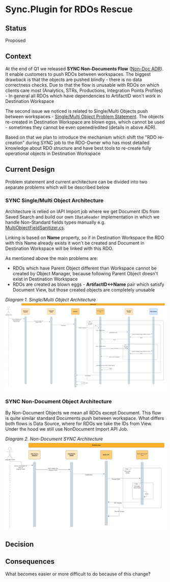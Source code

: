 # Sync.Plugin for RDOs Rescue

## Status

Proposed

## Context

At the end of Q1 we released **SYNC Non-Documents Flow** ([Non-Doc ADR](./%5BADR13%5D%20Import_non_document_objects.md)). It enable customers to push RDOs between workspaces. The biggest drawback is that the objects are pushed blindly - there is no data correctness checks. Due to that the flow is unusable with RDOs on which clients care most (Analytics, STRs, Productions, Integration Points Profiles) - In general all RDOs which have dependencies to ArtifactID won't work in Destination Workspace

The second issue we noticed is related to Single/Multi Objects push between workspaces - [Single/Multi Object Problem Statement](./%5BADR17%5D%20Single_Multi_Objects_Problem_Statement.md). The objects re-created in Destination Workspace are blown egss, which cannot be used - sometimes they cannot be even opened/edited (details in above ADR).

Based on that we plan to introduce the mechanism which shift the "RDO re-creation" during SYNC job to the RDO-Owner who has most detailed knowledge about RDO structure and have best tools to re-create fully operational objects in Destination Workspace

## Current Design

Problem statement and current architecture can be divided into two separate problems which will be described below

### SYNC Single/Multi Object Architecture

Architecture is relied on IAPI Import job where we get Document IDs from Saved Search and build our own `IDataReader` implementation in which we handle Non-Standard fields types manually e.g. [MultiObjectFieldSanitizer.cs](https://git.kcura.com/projects/DTX/repos/relativitysync/browse/Source/Relativity.Sync/Transfer/MultipleObjectFieldSanitizer.cs).

Linking is based on **Name** property, so if in Destination Workspace the RDO with this Name already exists it won't be created and Document in Destination Workspace will be linked with this RDO.

As mentioned above the main problems are:

* RDOs which have Parent Object different than Workspace cannot be created by Object Manager, because following Parent Object doesn't exist in Destination Workspace
* RDOs are created as blown eggs - **ArtifactID<->Name** pair which satisfy Document View, but those created objects are completely unusable

_Diagram 1. Single/Multi Object Architecture_
![Single_Multi_Object_Architecture](imgs/019_single_multi_object_architecture.jpeg)

### SYNC Non-Document Object Architecture

By Non-Document Objects we mean all RDOs except Document. This flow is quite similar standard Documents push between workspace. What differs both flows is Data Source, where for RDOs we take the IDs from View. Under the hood we still use NonDocument Import API Job.

_Diagram 2. Non-Document SYNC Architecture_
![Non_Document_Sync_Architecture](imgs/019_non_document_sync_architecture.jpeg)

## Decision



## Consequences

What becomes easier or more difficult to do because of this change?
